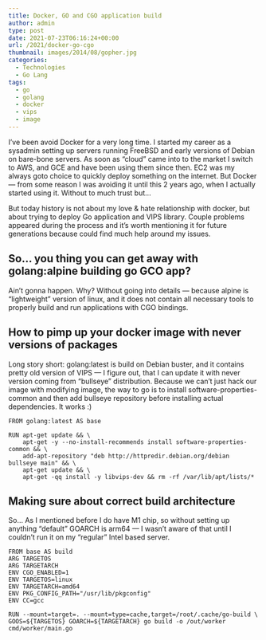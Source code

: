 ```yaml
---
title: Docker, GO and CGO application build
author: admin
type: post
date: 2021-07-23T06:16:24+00:00
url: /2021/docker-go-cgo
thumbnail: images/2014/08/gopher.jpg
categories:
  - Technologies
  - Go Lang
tags:
  - go
  - golang
  - docker
  - vips
  - image
---
```


I’ve been avoid Docker for a very long time. I started my career as a sysadmin setting up servers running FreeBSD and early versions of Debian on bare-bone servers. As soon as “cloud” came into to the market I switch to AWS, and GCE and have been using them since then. EC2 was my always goto choice to quickly deploy something on the internet. But Docker — from some reason I was avoiding it until this 2 years ago, when I actually started using it. Without to much trust but…

But today history is not about my love & hate relationship with docker, but about trying to deploy Go application and VIPS library. Couple problems appeared during the process and it’s worth mentioning it for future generations because could find much help around my issues.
<!--more-->

## So… you thing you can get away with golang:alpine building go GCO app?
Ain’t gonna happen. Why? Without going into details — because alpine is “lightweight” version of linux, and it does not contain all necessary tools to properly build and run applications with CGO bindings.

## How to pimp up your docker image with never versions of packages
Long story short: golang:latest is build on Debian buster, and it contains pretty old version of VIPS — I figure out, that I can update it with never version coming from “bullseye” distribution. Because we can’t just hack our image with modifying image, the way to go is to install software-properties-common and then add bullseye repository before installing actual dependencies. It works :)

```
FROM golang:latest AS base

RUN apt-get update && \
    apt-get -y --no-install-recommends install software-properties-common && \
    add-apt-repository "deb http://httpredir.debian.org/debian bullseye main" && \
    apt-get update && \
    apt-get -qq install -y libvips-dev && rm -rf /var/lib/apt/lists/*

```

## Making sure about correct build architecture
So… As I mentioned before I do have M1 chip, so without setting up anything “default” GOARCH is arm64 — I wasn’t aware of that until I couldn’t run it on my “regular” Intel based server.

```
FROM base AS build
ARG TARGETOS
ARG TARGETARCH
ENV CGO_ENABLED=1
ENV TARGETOS=linux
ENV TARGETARCH=amd64
ENV PKG_CONFIG_PATH="/usr/lib/pkgconfig"
ENV CC=gcc

RUN --mount=target=. --mount=type=cache,target=/root/.cache/go-build \
GOOS=${TARGETOS} GOARCH=${TARGETARCH} go build -o /out/worker cmd/worker/main.go
```